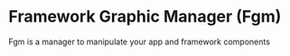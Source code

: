 Framework Graphic Manager (Fgm)
==============

Fgm is a manager to manipulate your app and framework components


